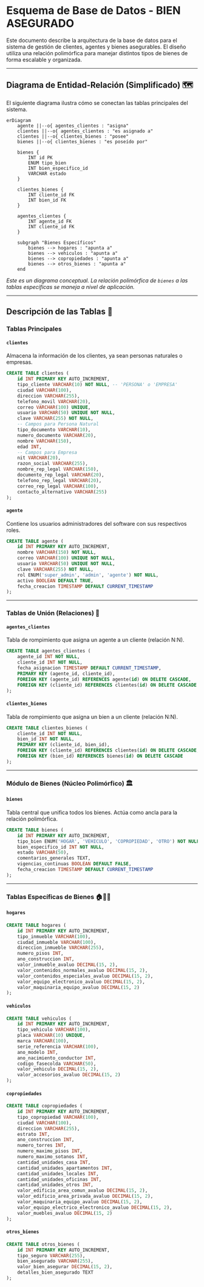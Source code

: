 # Esquema de Base de Datos - BIEN ASEGURADO

Este documento describe la arquitectura de la base de datos para el sistema de gestión de clientes, agentes y bienes asegurables. El diseño utiliza una relación polimórfica para manejar distintos tipos de bienes de forma escalable y organizada.

***

## Diagrama de Entidad-Relación (Simplificado) 🗺️

El siguiente diagrama ilustra cómo se conectan las tablas principales del sistema.

```mermaid
erDiagram
    agente ||--o{ agentes_clientes : "asigna"
    clientes ||--o{ agentes_clientes : "es asignado a"
    clientes ||--o{ clientes_bienes : "posee"
    bienes ||--o{ clientes_bienes : "es poseído por"

    bienes {
        INT id PK
        ENUM tipo_bien
        INT bien_especifico_id
        VARCHAR estado
    }

    clientes_bienes {
        INT cliente_id FK
        INT bien_id FK
    }

    agentes_clientes {
        INT agente_id FK
        INT cliente_id FK
    }

    subgraph "Bienes Específicos"
        bienes --> hogares : "apunta a"
        bienes --> vehiculos : "apunta a"
        bienes --> copropiedades : "apunta a"
        bienes --> otros_bienes : "apunta a"
    end
```
*Este es un diagrama conceptual. La relación polimórfica de `bienes` a las tablas específicas se maneja a nivel de aplicación.*

***

## Descripción de las Tablas 📁

### Tablas Principales

#### `clientes`
Almacena la información de los clientes, ya sean personas naturales o empresas.

```sql
CREATE TABLE clientes (
    id INT PRIMARY KEY AUTO_INCREMENT,
    tipo_cliente VARCHAR(10) NOT NULL, -- 'PERSONA' o 'EMPRESA'
    ciudad VARCHAR(100),
    direccion VARCHAR(255),
    telefono_movil VARCHAR(20),
    correo VARCHAR(100) UNIQUE,
    usuario VARCHAR(50) UNIQUE NOT NULL,
    clave VARCHAR(255) NOT NULL,
    -- Campos para Persona Natural
    tipo_documento VARCHAR(10),
    numero_documento VARCHAR(20),
    nombre VARCHAR(150),
    edad INT,
    -- Campos para Empresa
    nit VARCHAR(20),
    razon_social VARCHAR(255),
    nombre_rep_legal VARCHAR(150),
    documento_rep_legal VARCHAR(20),
    telefono_rep_legal VARCHAR(20),
    correo_rep_legal VARCHAR(100),
    contacto_alternativo VARCHAR(255)
);
```

#### `agente`
Contiene los usuarios administradores del software con sus respectivos roles.

```sql
CREATE TABLE agente (
    id INT PRIMARY KEY AUTO_INCREMENT,
    nombre VARCHAR(150) NOT NULL,
    correo VARCHAR(100) UNIQUE NOT NULL,
    usuario VARCHAR(50) UNIQUE NOT NULL,
    clave VARCHAR(255) NOT NULL,
    rol ENUM('super_admin', 'admin', 'agente') NOT NULL,
    activo BOOLEAN DEFAULT TRUE,
    fecha_creacion TIMESTAMP DEFAULT CURRENT_TIMESTAMP
);
```

***

### Tablas de Unión (Relaciones) 🔗

#### `agentes_clientes`
Tabla de rompimiento que asigna un agente a un cliente (relación N:N).

```sql
CREATE TABLE agentes_clientes (
    agente_id INT NOT NULL,
    cliente_id INT NOT NULL,
    fecha_asignacion TIMESTAMP DEFAULT CURRENT_TIMESTAMP,
    PRIMARY KEY (agente_id, cliente_id),
    FOREIGN KEY (agente_id) REFERENCES agente(id) ON DELETE CASCADE,
    FOREIGN KEY (cliente_id) REFERENCES clientes(id) ON DELETE CASCADE
);
```

#### `clientes_bienes`
Tabla de rompimiento que asigna un bien a un cliente (relación N:N).

```sql
CREATE TABLE clientes_bienes (
    cliente_id INT NOT NULL,
    bien_id INT NOT NULL,
    PRIMARY KEY (cliente_id, bien_id),
    FOREIGN KEY (cliente_id) REFERENCES clientes(id) ON DELETE CASCADE,
    FOREIGN KEY (bien_id) REFERENCES bienes(id) ON DELETE CASCADE
);
```

***

### Módulo de Bienes (Núcleo Polimórfico) 🏛️

#### `bienes`
Tabla central que unifica todos los bienes. Actúa como ancla para la relación polimórfica.

```sql
CREATE TABLE bienes (
    id INT PRIMARY KEY AUTO_INCREMENT,
    tipo_bien ENUM('HOGAR', 'VEHICULO', 'COPROPIEDAD', 'OTRO') NOT NULL,
    bien_especifico_id INT NOT NULL,
    estado VARCHAR(50),
    comentarios_generales TEXT,
    vigencias_continuas BOOLEAN DEFAULT FALSE,
    fecha_creacion TIMESTAMP DEFAULT CURRENT_TIMESTAMP
);
```

***

### Tablas Específicas de Bienes 🏠🚗🏢

#### `hogares`
```sql
CREATE TABLE hogares (
    id INT PRIMARY KEY AUTO_INCREMENT,
    tipo_inmueble VARCHAR(100),
    ciudad_inmueble VARCHAR(100),
    direccion_inmueble VARCHAR(255),
    numero_pisos INT,
    ano_construccion INT,
    valor_inmueble_avaluo DECIMAL(15, 2),
    valor_contenidos_normales_avaluo DECIMAL(15, 2),
    valor_contenidos_especiales_avaluo DECIMAL(15, 2),
    valor_equipo_electronico_avaluo DECIMAL(15, 2),
    valor_maquinaria_equipo_avaluo DECIMAL(15, 2)
);
```

#### `vehiculos`
```sql
CREATE TABLE vehiculos (
    id INT PRIMARY KEY AUTO_INCREMENT,
    tipo_vehiculo VARCHAR(100),
    placa VARCHAR(10) UNIQUE,
    marca VARCHAR(100),
    serie_referencia VARCHAR(100),
    ano_modelo INT,
    ano_nacimiento_conductor INT,
    codigo_fasecolda VARCHAR(50),
    valor_vehiculo DECIMAL(15, 2),
    valor_accesorios_avaluo DECIMAL(15, 2)
);
```

#### `copropiedades`
```sql
CREATE TABLE copropiedades (
    id INT PRIMARY KEY AUTO_INCREMENT,
    tipo_copropiedad VARCHAR(100),
    ciudad VARCHAR(100),
    direccion VARCHAR(255),
    estrato INT,
    ano_construccion INT,
    numero_torres INT,
    numero_maximo_pisos INT,
    numero_maximo_sotanos INT,
    cantidad_unidades_casa INT,
    cantidad_unidades_apartamentos INT,
    cantidad_unidades_locales INT,
    cantidad_unidades_oficinas INT,
    cantidad_unidades_otros INT,
    valor_edificio_area_comun_avaluo DECIMAL(15, 2),
    valor_edificio_area_privada_avaluo DECIMAL(15, 2),
    valor_maquinaria_equipo_avaluo DECIMAL(15, 2),
    valor_equipo_electrico_electronico_avaluo DECIMAL(15, 2),
    valor_muebles_avaluo DECIMAL(15, 2)
);
```

#### `otros_bienes`
```sql
CREATE TABLE otros_bienes (
    id INT PRIMARY KEY AUTO_INCREMENT,
    tipo_seguro VARCHAR(255),
    bien_asegurado VARCHAR(255),
    valor_bien_asegurar DECIMAL(15, 2),
    detalles_bien_asegurado TEXT
);
